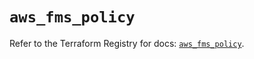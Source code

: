 # `aws_fms_policy`

Refer to the Terraform Registry for docs: [`aws_fms_policy`](https://registry.terraform.io/providers/hashicorp/aws/6.14.0/docs/resources/fms_policy).
